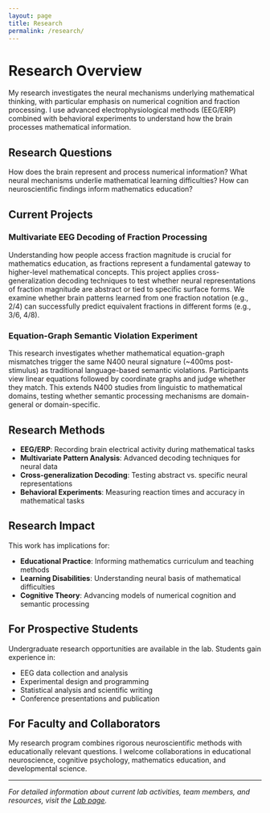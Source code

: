 ```yaml
---
layout: page
title: Research
permalink: /research/
---
```


# Research Overview

My research investigates the neural mechanisms underlying mathematical thinking, with particular emphasis on numerical cognition and fraction processing. I use advanced electrophysiological methods (EEG/ERP) combined with behavioral experiments to understand how the brain processes mathematical information.

## Research Questions

How does the brain represent and process numerical information? What neural mechanisms underlie mathematical learning difficulties? How can neuroscientific findings inform mathematics education?

## Current Projects

### Multivariate EEG Decoding of Fraction Processing

Understanding how people access fraction magnitude is crucial for mathematics education, as fractions represent a fundamental gateway to higher-level mathematical concepts. This project applies cross-generalization decoding techniques to test whether neural representations of fraction magnitude are abstract or tied to specific surface forms. We examine whether brain patterns learned from one fraction notation (e.g., 2/4) can successfully predict equivalent fractions in different forms (e.g., 3/6, 4/8).

### Equation-Graph Semantic Violation Experiment

This research investigates whether mathematical equation-graph mismatches trigger the same N400 neural signature (~400ms post-stimulus) as traditional language-based semantic violations. Participants view linear equations followed by coordinate graphs and judge whether they match. This extends N400 studies from linguistic to mathematical domains, testing whether semantic processing mechanisms are domain-general or domain-specific.

## Research Methods

- **EEG/ERP**: Recording brain electrical activity during mathematical tasks
- **Multivariate Pattern Analysis**: Advanced decoding techniques for neural data
- **Cross-generalization Decoding**: Testing abstract vs. specific neural representations
- **Behavioral Experiments**: Measuring reaction times and accuracy in mathematical tasks

## Research Impact

This work has implications for:
- **Educational Practice**: Informing mathematics curriculum and teaching methods
- **Learning Disabilities**: Understanding neural basis of mathematical difficulties
- **Cognitive Theory**: Advancing models of numerical cognition and semantic processing

## For Prospective Students

Undergraduate research opportunities are available in the lab. Students gain experience in:
- EEG data collection and analysis
- Experimental design and programming
- Statistical analysis and scientific writing
- Conference presentations and publication

## For Faculty and Collaborators

My research program combines rigorous neuroscientific methods with educationally relevant questions. I welcome collaborations in educational neuroscience, cognitive psychology, mathematics education, and developmental science.

---

*For detailed information about current lab activities, team members, and resources, visit the [Lab page](/lab/).*

